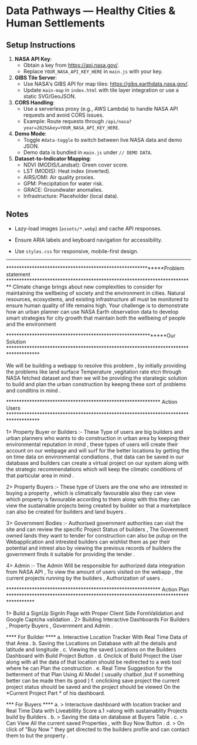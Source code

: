 # Data Pathways — Healthy Cities & Human Settlements

## Setup Instructions
1. **NASA API Key**:
   - Obtain a key from https://api.nasa.gov/.
   - Replace `YOUR_NASA_API_KEY_HERE` in `main.js` with your key.
2. **GIBS Tile Server**:
   - Use NASA's GIBS API for map tiles: https://gibs.earthdata.nasa.gov/.
   - Update `main-map` in `index.html` with tile layer integration or use a static SVG/GeoJSON.
3. **CORS Handling**:
   - Use a serverless proxy (e.g., AWS Lambda) to handle NASA API requests and avoid CORS issues.
   - Example: Route requests through `/api/nasa?year=2025&key=YOUR_NASA_API_KEY_HERE`.
4. **Demo Mode**:
   - Toggle `#data-toggle` to switch between live NASA data and demo JSON.
   - Demo data is bundled in `main.js` under `// DEMO DATA`.
5. **Dataset-to-Indicator Mapping**:
   - NDVI (MODIS/Landsat): Green cover score.
   - LST (MODIS): Heat index (inverted).
   - AIRS/OMI: Air quality proxies.
   - GPM: Precipitation for water risk.
   - GRACE: Groundwater anomalies.
   - Infrastructure: Placeholder (local data).

## Notes
- Lazy-load images (`assets/*.webp`) and cache API responses.
- Ensure ARIA labels and keyboard navigation for accessibility.

- Use `styles.css` for responsive, mobile-first design.


---------------------------------------------------------------------------------------------------------------------------------------------------------------



************************************************************Problem statement *************************************************************************
Climate change brings about new complexities to consider for maintaining the wellbeing of society and the
 environment in cities. Natural resources, ecosystems, and existing infrastructure all must be monitored to ensure
 human quality of life remains high. Your challenge is to demonstrate how an urban planner can use NASA Earth
 observation data to develop smart strategies for city growth that maintain both the wellbeing of people and the
 environment

*************************************************************Our Solution ************************************************************************************

We will be building a webapp to resolve this problem , by initially providing the problems like land surface Temperature  ,vegitation rate etcn through NASA fetched dataset and then we will be providing the starategic solution to build and plan the urban construction by keepng these sort of problems and conditins in mind .

************************************************************ Action Users ************************************************************************************

1> Property Buyer or Builders :- These Type of users are big builders and urban planners who wants to do construction in urban area by keeping their environmental reputation in mind , these types of users will  create their account on our webpage and will surf for the better locations by getting the on time data on environmental condiations , that data can be saved in our database and builders can create a virtual project on our system along with the strategic recommendations which will keep the climatic conditions of that particular area in mind . 

2> Property Buyers :- These type of Users are the one who are intrested in buying a property , which is climatically favourable also they can view which property is favourable according to them along with this they can view the sustainable projects being created by builder so that a marketplace can also be created for builders and land buyers . 

3> Government Bodies :- Authorised government authorities can visit the site and can review the specific Project Status of builders , The Govenment owned lands they want to tender for construction can also be putup on the Webapplication and intrested builders can wishlist them as per their potential and intrest also by viewing the previous records of builders the government finds it suitable for providing the tender . 

4> Admin :- The Admin Will be responsible for authorized data integration from NASA API , To view the amount of users visited on the webapp , the current projects running by the builders , Authorization of users .

************************************************************ Action Plan **********************************************************************************

1> Build a SignUp SignIn Page with Proper Client Side FormValidation and Google Captcha validation .
2> Building Interactive Dashboards For Builders , Property Buyers , Government and Admin .

**** For Builder ****
a. Interactive Location Tracker With Real Time Data of that Area .
b. Saving the Locations on Database with all the details and latitude and longitude .
c. Viewing the saved Locations on the Builders Dashboard with Build Project Button .
d. Onclick of Build Project the User along with all the data of that location should be redirected to a web tool where he can Plan the construction .
e. Real Time Suggestion for the betterment of that Plan Using AI Model ( usually chatbot ,but if something better can be made then its good )
f. onclicking save project the current project status should be saved and the project should be viewed On the *Current Project Part * of his dashboard.

*** For Buyers ****
a.    > Interactuve dashboard with location tracker and Real Time Data with Liveablility Score
 a.1 >along with sustainablity Projects build by Builders  .
b.    > Saving the data on database at Buyers Table .
c.    > Can View All the current saved Properties ,  with Buy Now Button .
d.   > On click of "Buy Now " they get directed to the builders profile and can contact them to but the property . 

